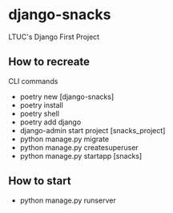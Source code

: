 # django-snacks

LTUC's Django First Project

## How to recreate

CLI commands

- poetry new [django-snacks]
- poetry install
- poetry shell
- poetry add django
- django-admin start project [snacks_project]
- python manage.py migrate
- python manage.py createsuperuser
- python manage.py startapp [snacks]

## How to start

- python manage.py runserver
